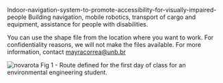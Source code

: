 Indoor-navigation-system-to-promote-accessibility-for-visually-impaired-people
Building navigation, mobile robotics, transport of cargo and equipment, assistance for people with disabilities.

You can use the shape file from the location where you want to work. For confidentiality reasons, we will not make the files available. For more information, contact mayracorrea@unb.br

![novarota](https://github.com/mayracorrea/Indoor-navigation-system-visually-impaired-people/assets/62765672/7e58072d-1123-4b19-8e98-ca08b54afd38)
Fig 1 -  Route defined for the first day of class for an environmental engineering student. 

